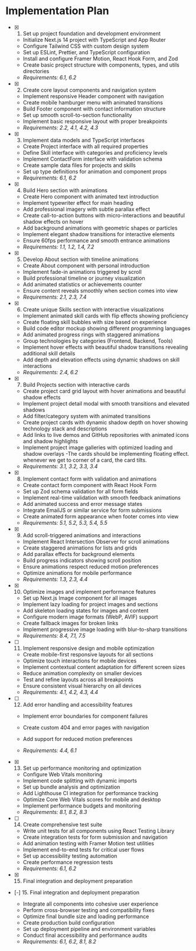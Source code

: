 # Implementation Plan

- [x] 1. Set up project foundation and development environment

  - Initialize Next.js 14 project with TypeScript and App Router
  - Configure Tailwind CSS with custom design system
  - Set up ESLint, Prettier, and TypeScript configuration
  - Install and configure Framer Motion, React Hook Form, and Zod
  - Create basic project structure with components, types, and utils directories
  - _Requirements: 6.1, 6.2_

- [x] 2. Create core layout components and navigation system

  - Implement responsive Header component with navigation
  - Create mobile hamburger menu with animated transitions
  - Build Footer component with contact information structure
  - Set up smooth scroll-to-section functionality
  - Implement basic responsive layout with proper breakpoints
  - _Requirements: 2.2, 4.1, 4.2, 4.3_

- [x] 3. Implement data models and TypeScript interfaces

  - Create Project interface with all required properties
  - Define Skill interface with categories and proficiency levels
  - Implement ContactForm interface with validation schema
  - Create sample data files for projects and skills
  - Set up type definitions for animation and component props
  - _Requirements: 6.1, 6.2_

- [x] 4. Build Hero section with animations

  - Create Hero component with animated text introduction
  - Implement typewriter effect for main heading
  - Add professional imagery with subtle parallax effect
  - Create call-to-action buttons with micro-interactions and beautiful shadow effects on hover
  - Add background animations with geometric shapes or particles
  - Implement elegant shadow transitions for interactive elements
  - Ensure 60fps performance and smooth entrance animations
  - _Requirements: 1.1, 1.2, 1.4, 7.2_

- [x] 5. Develop About section with timeline animations

  - Create About component with personal introduction
  - Implement fade-in animations triggered by scroll
  - Build professional timeline or journey visualization
  - Add animated statistics or achievements counter
  - Ensure content reveals smoothly when section comes into view
  - _Requirements: 2.1, 2.3, 7.4_

- [x] 6. Create unique Skills section with interactive visualizations

  - Implement animated skill cards with flip effects showing proficiency
  - Create floating skill bubbles with size based on experience
  - Build code editor mockup showing different programming languages
  - Add animated progress rings with staggered animations
  - Group technologies by categories (Frontend, Backend, Tools)
  - Implement hover effects with beautiful shadow transitions revealing additional skill details
  - Add depth and elevation effects using dynamic shadows on skill interactions
  - _Requirements: 2.4, 6.2_

- [x] 7. Build Projects section with interactive cards

  - Create project card grid layout with hover animations and beautiful shadow effects
  - Implement project detail modal with smooth transitions and elevated shadows
  - Add filter/category system with animated transitions
  - Create project cards with dynamic shadow depth on hover showing technology stack and descriptions
  - Add links to live demos and GitHub repositories with animated icons and shadow highlights
  - Implement project image galleries with optimized loading and shadow overlays
    -The cards should be implementing floating effect. whenever we get to corner of a card, the card tilts.
  - _Requirements: 3.1, 3.2, 3.3, 3.4_

- [x] 8. Implement contact form with validation and animations

  - Create contact form component with React Hook Form
  - Set up Zod schema validation for all form fields
  - Implement real-time validation with smooth feedback animations
  - Add animated success and error message states
  - Integrate EmailJS or similar service for form submissions
  - Create animated form appearance when footer comes into view
  - _Requirements: 5.1, 5.2, 5.3, 5.4, 5.5_

- [x] 9. Add scroll-triggered animations and interactions

  - Implement React Intersection Observer for scroll animations
  - Create staggered animations for lists and grids
  - Add parallax effects for background elements
  - Build progress indicators showing scroll position
  - Ensure animations respect reduced motion preferences
  - Optimize animations for mobile performance
  - _Requirements: 1.3, 2.3, 4.4_

- [x] 10. Optimize images and implement performance features

  - Set up Next.js Image component for all images
  - Implement lazy loading for project images and sections
  - Add skeleton loading states for images and content
  - Configure modern image formats (WebP, AVIF) support
  - Create fallback images for broken links
  - Implement progressive image loading with blur-to-sharp transitions
  - _Requirements: 8.4, 7.1, 7.5_

- [ ] 11. Implement responsive design and mobile optimization

  - Create mobile-first responsive layouts for all sections
  - Optimize touch interactions for mobile devices
  - Implement contextual content adaptation for different screen sizes
  - Reduce animation complexity on smaller devices
  - Test and refine layouts across all breakpoints
  - Ensure consistent visual hierarchy on all devices
  - _Requirements: 4.1, 4.2, 4.3, 4.4_

- [ ] 12. Add error handling and accessibility features

  - Implement error boundaries for component failures
  - Create custom 404 and error pages with navigation

  - Add support for reduced motion preferences
  - _Requirements: 4.4, 6.1_

- [x] 13. Set up performance monitoring and optimization

  - Configure Web Vitals monitoring
  - Implement code splitting with dynamic imports
  - Set up bundle analysis and optimization
  - Add Lighthouse CI integration for performance tracking
  - Optimize Core Web Vitals scores for mobile and desktop
  - Implement performance budgets and monitoring
  - _Requirements: 8.1, 8.2, 8.3_

- [ ] 14. Create comprehensive test suite

  - Write unit tests for all components using React Testing Library
  - Create integration tests for form submission and navigation
  - Add animation testing with Framer Motion test utilities
  - Implement end-to-end tests for critical user flows
  - Set up accessibility testing automation
  - Create performance regression tests
  - _Requirements: 6.1, 6.2_

- [x] 15. Final integration and deployment preparation

- [-] 15. Final integration and deployment preparation

  - Integrate all components into cohesive user experience
  - Perform cross-browser testing and compatibility fixes
  - Optimize final bundle size and loading performance
  - Create production build configuration
  - Set up deployment pipeline and environment variables
  - Conduct final accessibility and performance audits
  - _Requirements: 6.1, 6.2, 8.1, 8.2_
